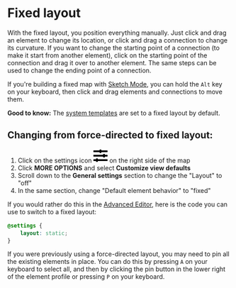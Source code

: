 # Fixed layout

With the fixed layout, you position everything manually. Just click and drag an element to change its location, or click and drag a connection to change its curvature. If you want to change the starting point of a connection (to make it start from another element), click on the starting point of the connection and drag it over to another element. The same steps can be used to change the ending point of a connection.

If you're building a fixed map with [Sketch Mode](/getting-started/first-steps.md#sketch-mode), you can hold the `Alt` key on your keyboard, then click and drag elements and connections to move them.

**Good to know:** The [system templates](/guides/templates.md#system-template) are set to a fixed layout by default.

## Changing from force-directed to fixed layout:

1. Click on the settings icon ![](/icons/sliders-h.svg) on the right side of the map
1. Click **MORE OPTIONS** and select **Customize view defaults**
1. Scroll down to the **General settings** section to change the "Layout" to "off"
1. In the same section, change "Default element behavior" to "fixed"

If you would rather do this in the [Advanced Editor](/overview/view-editors.md#advanced-editor), here is the code you can use to switch to a fixed layout:

```scss
@settings {
    layout: static;
}
```

If you were previously using a force-directed layout, you may need to pin all the existing elements in place. You can do this by pressing `A` on your keyboard to select all, and then by clicking the pin button in the lower right of the element profile or pressing `P` on your keyboard.



